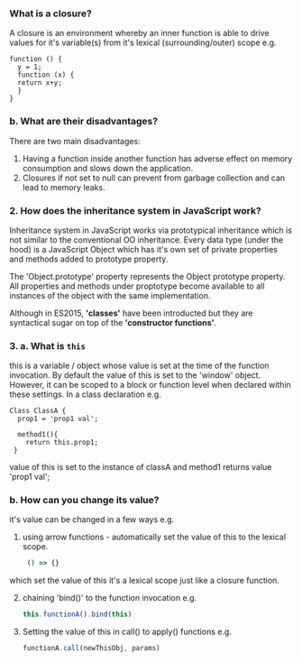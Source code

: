 ### What is a closure?

A closure is an environment whereby an inner function is able to drive values for it's variable(s) from it's lexical (surrounding/outer) scope e.g.

```JS
function () { 
  y = 1;
  function (x) {
  return x+y;
  }
}
```

### b. What are their disadvantages?

There are two main disadvantages:

1. Having a function inside another function has adverse effect on memory consumption and slows down the application.
2. Closures if not set to null can prevent from garbage collection and can lead to memory leaks.

### 2. How does the inheritance system in JavaScript work?

Inheritance system in JavaScript works via prototypical inheritance which is not similar to the conventional OO inheritance.
Every data type (under the hood) is a JavaScript Object which has it's own set of private properties and methods added to prototype property.

The 'Object.prototype' property represents the Object prototype property.
All properties and methods under proptotype become available to all instances of the object with the same implementation.

Although in ES2015, **'classes'** have been introducted but they are syntactical sugar on top of the **'constructor functions'**. 

### 3.  a. What is `this`

this is a variable / object whose value is set at the time of the function invocation. 
By default the value of this is set to the 'window' object. However, it can be scoped to a block or function level when
declared within these settings. 
In a class declaration e.g. 

```JS
Class ClassA { 
  prop1 = 'prop1 val';

  method1(){
    return this.prop1;
 }
```
value of this is set to the instance of classA and method1 returns value 'prop1 val';

### b. How can you change its value?

it's value can be changed in a few ways e.g.

1. using arrow functions - automatically set the value of this to the lexical scope.
   ```js 
    () => {}
   ```
which set the value of this it's a lexical scope just like a closure function.

2. chaining 'bind()' to the function invocation e.g. 
    ```js
    this.functionA().bind(this)
    ```
3. Setting the value of this in call() to apply() functions e.g. 
    ``` js
    functionA.call(newThisObj, params)
    ```
    



